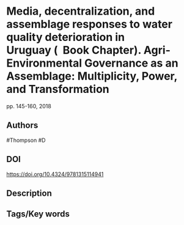 # Media, decentralization, and assemblage responses to water quality deterioration in Uruguay (  Book Chapter). Agri-Environmental Governance as an Assemblage: Multiplicity, Power, and Transformation
pp. 145-160, 2018
## Authors
#Thompson #D 
## DOI
 https://doi.org/10.4324/9781315114941
## Description

## Tags/Key words
# 